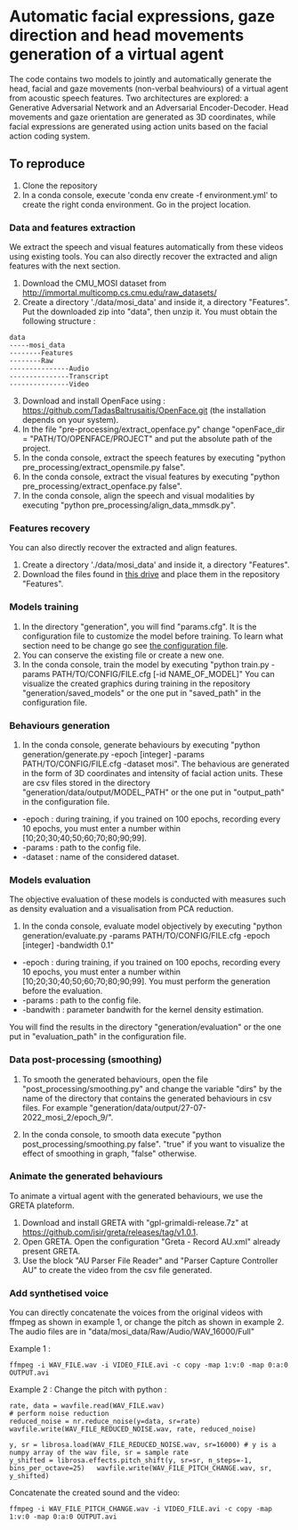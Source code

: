 # Automatic facial expressions, gaze direction and head movements generation of a virtual agent

The code contains two models to jointly and automatically generate the head, facial and gaze movements (non-verbal beahviours) of a virtual agent from acoustic speech features. Two architectures are explored: a Generative Adversarial Network and an Adversarial Encoder-Decoder. Head movements and gaze orientation are generated as 3D coordinates, while facial expressions are generated using action units based on the facial action coding system. 

## To reproduce
1. Clone the repository
2. In a conda console, execute 'conda env create -f environment.yml' to create the right conda environment. Go in the project location.

### Data and features extraction 
We extract the speech and visual features automatically from these videos using existing tools. You can also directly recover the extracted and align features with the next section.

1. Download the CMU_MOSI dataset from http://immortal.multicomp.cs.cmu.edu/raw_datasets/
2. Create a directory './data/mosi_data' and inside it, a directory "Features". Put the downloaded zip into "data", then unzip it. You must obtain the following structure :
```
data
-----mosi_data
--------Features
--------Raw
---------------Audio
---------------Transcript
---------------Video
```
3. Download and install OpenFace using : https://github.com/TadasBaltrusaitis/OpenFace.git (the installation depends on your system). 
4. In the file "pre-processing/extract_openface.py" change "openFace_dir = "PATH/TO/OPENFACE/PROJECT" and put the absolute path of the project.
5. In the conda console, extract the speech features by executing "python pre_processing/extract_opensmile.py false".
6. In the conda console, extract the visual features by executing "python pre_processing/extract_openface.py false".
7. In the conda console, align the speech and visual modalities by executing "python pre_processing/align_data_mmsdk.py".

### Features recovery
You can also directly recover the extracted and align features.

1. Create a directory './data/mosi_data' and inside it, a directory "Features".
2. Download the files found in [this drive](https://drive.google.com/drive/folders/1ZEV_I7qQTPlKRULAZ90Nf6P9C7yU6rQZ?usp=sharing) and place them in the repository "Features".

### Models training
1. In the directory "generation", you will find "params.cfg". 
It is the configuration file to customize the model before training. 
To learn what section need to be change go see [the configuration file](docs/config_file.md).
2. You can conserve the existing file or create a new one. 
3. In the conda console, train the model by executing "python train.py -params PATH/TO/CONFIG/FILE.cfg [-id NAME_OF_MODEL]"
You can visualize the created graphics during training in the repository "generation/saved_models" or the one put in "saved_path" in the configuration file. 

### Behaviours generation
1. In the conda console, generate behaviours by executing "python generation/generate.py -epoch [integer] -params PATH/TO/CONFIG/FILE.cfg -dataset mosi". The behavious are generated in the form of 3D coordinates and intensity of facial action units. These are csv files stored in the directory "generation/data/output/MODEL_PATH" or the one put in "output_path" in the configuration file.

- -epoch : during training, if you trained on 100 epochs, recording every 10 epochs, you must enter a number within [10;20;30;40;50;60;70;80;90;99].
- -params : path to the config file. 
- -dataset : name of the considered dataset. 

### Models evaluation
The objective evaluation of these models is conducted with measures such as density evaluation
and a visualisation from PCA reduction.

1.  In the conda console, evaluate model objectively by executing "python generation/evaluate.py -params PATH/TO/CONFIG/FILE.cfg -epoch [integer] -bandwidth 0.1"

- -epoch : during training, if you trained on 100 epochs, recording every 10 epochs, you must enter a number within [10;20;30;40;50;60;70;80;90;99]. You must perform the generation before the evaluation. 
- -params : path to the config file. 
- -bandwith : parameter bandwith for the kernel density estimation. 

You will find the results in the directory "generation/evaluation" or the one put in "evaluation_path" in the configuration file.

### Data post-processing (smoothing)
1. To smooth the generated behaviours, open the file "post_processing/smoothing.py" and change the variable "dirs" by the name of the directory that contains the generated behaviours in csv files. For example "generation/data/output/27-07-2022_mosi_2/epoch_9/".

2. In the conda console, to smooth data execute "python post_processing/smoothing.py false". "true" if you want to visualize the effect of smoothing in graph, "false" otherwise. 

### Animate the generated behaviours
To animate a virtual agent with the generated behaviours, we use the GRETA plateform. 

1. Download and install GRETA with "gpl-grimaldi-release.7z" at https://github.com/isir/greta/releases/tag/v1.0.1.
2. Open GRETA. Open the configuration "Greta - Record AU.xml" already present GRETA. 
3. Use the block "AU Parser File Reader" and "Parser Capture Controller AU" to create the video from the csv file generated. 

### Add synthetised voice 
You can directly concatenate the voices from the original videos with ffmpeg as shown in example 1, or change the pitch as shown in example 2. The audio files are in "data/mosi_data/Raw/Audio/WAV_16000/Full"

Example 1 : 
```
ffmpeg -i WAV_FILE.wav -i VIDEO_FILE.avi -c copy -map 1:v:0 -map 0:a:0 OUTPUT.avi
```

Example 2 : 
Change the pitch with python : 
```
rate, data = wavfile.read(WAV_FILE.wav)
# perform noise reduction
reduced_noise = nr.reduce_noise(y=data, sr=rate)
wavfile.write(WAV_FILE_REDUCED_NOISE.wav, rate, reduced_noise)
    
y, sr = librosa.load(WAV_FILE_REDUCED_NOISE.wav, sr=16000) # y is a numpy array of the wav file, sr = sample rate
y_shifted = librosa.effects.pitch_shift(y, sr=sr, n_steps=-1, bins_per_octave=25)   wavfile.write(WAV_FILE_PITCH_CHANGE.wav, sr, y_shifted)
```

Concatenate the created sound and the video:
```
ffmpeg -i WAV_FILE_PITCH_CHANGE.wav -i VIDEO_FILE.avi -c copy -map 1:v:0 -map 0:a:0 OUTPUT.avi
```
